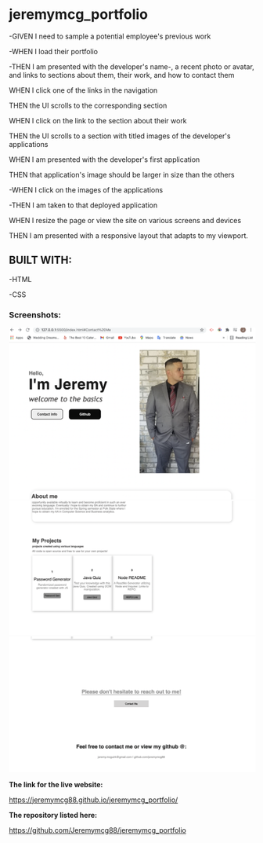 # jeremymcg_portfolio

-GIVEN I need to sample a potential employee's previous work

-WHEN I load their portfolio

-THEN I am presented with the developer's name-, a recent photo or avatar, and links to sections about them, their work, and how to contact them

WHEN I click one of the links in the navigation

THEN the UI scrolls to the corresponding section

WHEN I click on the link to the section about their work

THEN the UI scrolls to a section with titled images of the developer's applications

WHEN I am presented with the developer's first application

THEN that application's image should be larger in size than the others

-WHEN I click on the images of the applications

-THEN I am taken to that deployed application

WHEN I resize the page or view the site on various screens and devices

THEN I am presented with a responsive layout that adapts to my viewport.

## **BUILT WITH:**

-HTML

-CSS

### **Screenshots:**

![Screenshot](images/jeremymcg88.png)
![Screenshot](images/jeremymcg88(3).png)
![Screenshot](images/jeremymcg88(2).png)

**The link for the live website:**

https://jeremymcg88.github.io/jeremymcg_portfolio/

**The repository listed here:**

https://github.com/Jeremymcg88/jeremymcg_portfolio
